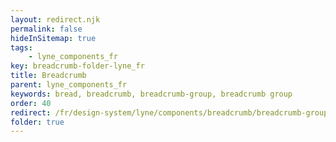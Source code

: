 ```yaml
---
layout: redirect.njk
permalink: false
hideInSitemap: true
tags: 
    - lyne_components_fr
key: breadcrumb-folder-lyne_fr
title: Breadcrumb
parent: lyne_components_fr
keywords: bread, breadcrumb, breadcrumb-group, breadcrumb group
order: 40
redirect: /fr/design-system/lyne/components/breadcrumb/breadcrumb-group/
folder: true
---
```

